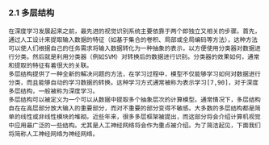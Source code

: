 ### 2.1 多层结构
    在深度学习发展起来之前，最先进的视觉识别系统主要依靠于两个即独立又相关的步骤。首先，通过人工设计来提取输入数据的特征（如基于集合的卷积、局部或全局编码等方法），这种方法可以使人们根据自己的任务需求将输入数据转化为一种抽象的表示，以方便使用分类器对数据进行分类。然后就是利用分类器（例如SVM）对转换后的数据进行识别。分类器的效果如何，通常和提取的特征有着很大的关联。
    多层结构提供了一种全新的解决问题的方法，在学习过程中，模型不仅能够学习如何对数据进行分类，而且能够自动的学习数据的转换。这种学习方式通常被称为表示学习[7,90]，对于深度多层结构，一般被称为深度学习。
    多层结构可以被定义为一个可以从数据中提取多个抽象层次的计算模型。通常情况下，多层结构自在在高层部分放大输入的重要部分，而对不重要的部分变得不敏感。大多数的多层结构都是简单的线性或非线性模块的堆砌。近些年来，很多多层框架被提出，而这部分将会介绍计算机视觉中应用最广泛的一些结构。尤其是人工神经网络将会作为重点被介绍。为了简洁起见，下面我们将简称人工神经网络为神经网络。
